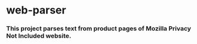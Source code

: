 # web-parser
### This project parses text from product pages of Mozilla Privacy Not Included website.
